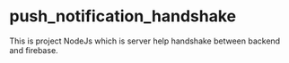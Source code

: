 # push_notification_handshake
This is project NodeJs which is server help handshake between backend and firebase.
